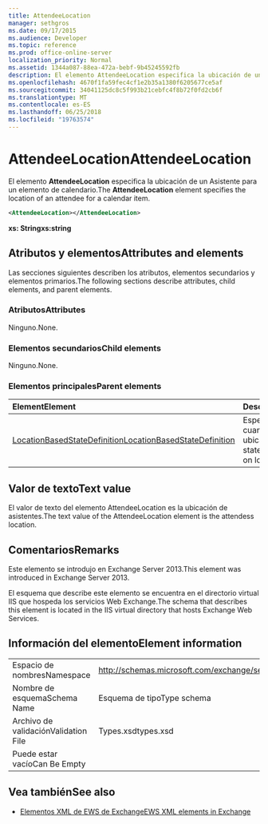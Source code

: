 ```yaml
---
title: AttendeeLocation
manager: sethgros
ms.date: 09/17/2015
ms.audience: Developer
ms.topic: reference
ms.prod: office-online-server
localization_priority: Normal
ms.assetid: 1344a087-88ea-472a-bebf-9b45245592fb
description: El elemento AttendeeLocation especifica la ubicación de un Asistente para un elemento de calendario.
ms.openlocfilehash: 4670f1fa59fec4cf1e2b35a1380f6205677ce5af
ms.sourcegitcommit: 34041125dc8c5f993b21cebfc4f8b72f0fd2cb6f
ms.translationtype: MT
ms.contentlocale: es-ES
ms.lasthandoff: 06/25/2018
ms.locfileid: "19763574"
---
```

# <a name="attendeelocation"></a><span data-ttu-id="f9bc9-103">AttendeeLocation</span><span class="sxs-lookup"><span data-stu-id="f9bc9-103">AttendeeLocation</span></span>

<span data-ttu-id="f9bc9-104">El elemento **AttendeeLocation** especifica la ubicación de un Asistente para un elemento de calendario.</span><span class="sxs-lookup"><span data-stu-id="f9bc9-104">The **AttendeeLocation** element specifies the location of an attendee for a calendar item.</span></span> 
  
```XML
<AttendeeLocation></AttendeeLocation>
```

 <span data-ttu-id="f9bc9-105">**xs: String**</span><span class="sxs-lookup"><span data-stu-id="f9bc9-105">**xs:string**</span></span>
## <a name="attributes-and-elements"></a><span data-ttu-id="f9bc9-106">Atributos y elementos</span><span class="sxs-lookup"><span data-stu-id="f9bc9-106">Attributes and elements</span></span>

<span data-ttu-id="f9bc9-107">Las secciones siguientes describen los atributos, elementos secundarios y elementos primarios.</span><span class="sxs-lookup"><span data-stu-id="f9bc9-107">The following sections describe attributes, child elements, and parent elements.</span></span>
  
### <a name="attributes"></a><span data-ttu-id="f9bc9-108">Atributos</span><span class="sxs-lookup"><span data-stu-id="f9bc9-108">Attributes</span></span>

<span data-ttu-id="f9bc9-109">Ninguno.</span><span class="sxs-lookup"><span data-stu-id="f9bc9-109">None.</span></span>
  
### <a name="child-elements"></a><span data-ttu-id="f9bc9-110">Elementos secundarios</span><span class="sxs-lookup"><span data-stu-id="f9bc9-110">Child elements</span></span>

<span data-ttu-id="f9bc9-111">Ninguno.</span><span class="sxs-lookup"><span data-stu-id="f9bc9-111">None.</span></span>
  
### <a name="parent-elements"></a><span data-ttu-id="f9bc9-112">Elementos principales</span><span class="sxs-lookup"><span data-stu-id="f9bc9-112">Parent elements</span></span>

|<span data-ttu-id="f9bc9-113">**Element**</span><span class="sxs-lookup"><span data-stu-id="f9bc9-113">**Element**</span></span>|<span data-ttu-id="f9bc9-114">**Descripción**</span><span class="sxs-lookup"><span data-stu-id="f9bc9-114">**Description**</span></span>|
|:-----|:-----|
|[<span data-ttu-id="f9bc9-115">LocationBasedStateDefinition</span><span class="sxs-lookup"><span data-stu-id="f9bc9-115">LocationBasedStateDefinition</span></span>](locationbasedstatedefinition.md) <br/> |<span data-ttu-id="f9bc9-116">Especifica el estado cuando se basa en la ubicación.</span><span class="sxs-lookup"><span data-stu-id="f9bc9-116">Specifies the state when it is based on location.</span></span>  <br/> |
   
## <a name="text-value"></a><span data-ttu-id="f9bc9-117">Valor de texto</span><span class="sxs-lookup"><span data-stu-id="f9bc9-117">Text value</span></span>

<span data-ttu-id="f9bc9-118">El valor de texto del elemento AttendeeLocation es la ubicación de asistentes.</span><span class="sxs-lookup"><span data-stu-id="f9bc9-118">The text value of the AttendeeLocation element is the attendess location.</span></span>
  
## <a name="remarks"></a><span data-ttu-id="f9bc9-119">Comentarios</span><span class="sxs-lookup"><span data-stu-id="f9bc9-119">Remarks</span></span>

<span data-ttu-id="f9bc9-120">Este elemento se introdujo en Exchange Server 2013.</span><span class="sxs-lookup"><span data-stu-id="f9bc9-120">This element was introduced in Exchange Server 2013.</span></span>
  
<span data-ttu-id="f9bc9-121">El esquema que describe este elemento se encuentra en el directorio virtual IIS que hospeda los servicios Web Exchange.</span><span class="sxs-lookup"><span data-stu-id="f9bc9-121">The schema that describes this element is located in the IIS virtual directory that hosts Exchange Web Services.</span></span>
  
## <a name="element-information"></a><span data-ttu-id="f9bc9-122">Información del elemento</span><span class="sxs-lookup"><span data-stu-id="f9bc9-122">Element information</span></span>

|||
|:-----|:-----|
|<span data-ttu-id="f9bc9-123">Espacio de nombres</span><span class="sxs-lookup"><span data-stu-id="f9bc9-123">Namespace</span></span>  <br/> |http://schemas.microsoft.com/exchange/services/2006/types  <br/> |
|<span data-ttu-id="f9bc9-124">Nombre de esquema</span><span class="sxs-lookup"><span data-stu-id="f9bc9-124">Schema Name</span></span>  <br/> |<span data-ttu-id="f9bc9-125">Esquema de tipo</span><span class="sxs-lookup"><span data-stu-id="f9bc9-125">Type schema</span></span>  <br/> |
|<span data-ttu-id="f9bc9-126">Archivo de validación</span><span class="sxs-lookup"><span data-stu-id="f9bc9-126">Validation File</span></span>  <br/> |<span data-ttu-id="f9bc9-127">Types.xsd</span><span class="sxs-lookup"><span data-stu-id="f9bc9-127">types.xsd</span></span>  <br/> |
|<span data-ttu-id="f9bc9-128">Puede estar vacío</span><span class="sxs-lookup"><span data-stu-id="f9bc9-128">Can Be Empty</span></span>  <br/> ||
   
## <a name="see-also"></a><span data-ttu-id="f9bc9-129">Vea también</span><span class="sxs-lookup"><span data-stu-id="f9bc9-129">See also</span></span>

- [<span data-ttu-id="f9bc9-130">Elementos XML de EWS de Exchange</span><span class="sxs-lookup"><span data-stu-id="f9bc9-130">EWS XML elements in Exchange</span></span>](ews-xml-elements-in-exchange.md)

